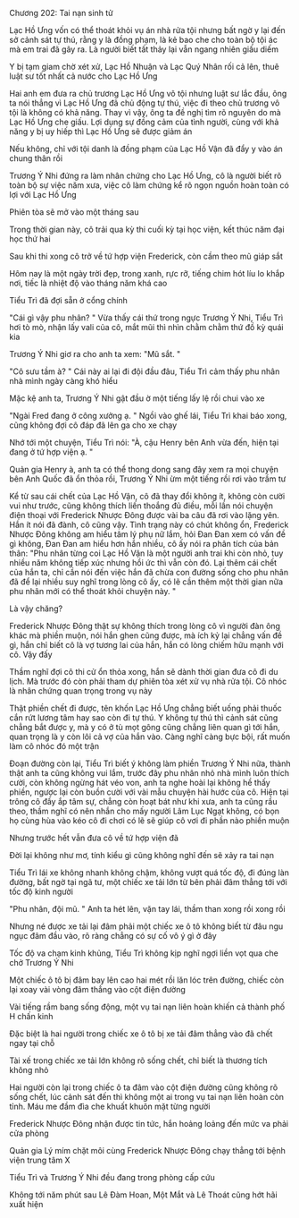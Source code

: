 




Chương 202: Tai nạn sinh tử

Lạc Hồ Ưng vốn có thể thoát khỏi vụ án nhà rửa tội nhưng bất ngờ y lại đến sở cảnh sát tự thú, rằng y là đồng phạm, là kẻ bao che cho toàn bộ tội ác mà em trai đã gây ra. Là người biết tất thảy lại vẫn ngang nhiên giấu diếm

Y bị tạm giam chờ xét xử, Lạc Hồ Nhuận và Lạc Quý Nhân rối cả lên, thuê luật sư tốt nhất cả nước cho Lạc Hồ Ưng

Hai anh em đưa ra chủ trương Lạc Hồ Ưng vô tội nhưng luật sư lắc đầu, ông ta nói thẳng vì Lạc Hồ Ưng đã chủ động tự thú, việc đi theo chủ trương vô tội là không có khả năng. Thay vì vậy, ông ta đề nghị tìm rõ nguyên do mà Lạc Hồ Ưng che giấu. Lợi dụng sự đồng cảm của tình người, cùng với khả năng y bị uy hiếp thì Lạc Hồ Ưng sẽ được giảm án

Nếu không, chỉ với tội danh là đồng phạm của Lạc Hồ Vận đã đẩy y vào án chung thân rồi

Trương Ý Nhi đứng ra làm nhân chứng cho Lạc Hồ Ưng, cô là người biết rõ toàn bộ sự việc năm xưa, việc cô làm chứng kể rõ ngọn nguồn hoàn toàn có lợi với Lạc Hồ Ưng

Phiên tòa sẽ mở vào một tháng sau

Trong thời gian này, cô trải qua kỳ thi cuối kỳ tại học viện, kết thúc năm đại học thứ hai

Sau khi thi xong cô trở về tứ hợp viện Frederick, còn cầm theo mũ giáp sắt

Hôm nay là một ngày trời đẹp, trong xanh, rực rỡ, tiếng chim hót líu lo khắp nơi, tiếc là nhiệt độ vào tháng năm khá cao

Tiểu Trì đã đợi sẵn ở cổng chính

"Cái gì vậy phu nhân? " Vừa thấy cái thứ trong ngực Trương Ý Nhi, Tiểu Trì hơi tò mò, nhận lấy vali của cô, mắt mũi thì nhìn chằm chằm thứ đồ kỳ quái kia

Trương Ý Nhi giơ ra cho anh ta xem: "Mũ sắt. "

"Cô sưu tầm à? " Cái này ai lại đi đội đầu đâu, Tiểu Trì cảm thấy phu nhân nhà mình ngày càng khó hiểu

Mặc kệ anh ta, Trương Ý Nhi gật đầu ờ một tiếng lấy lệ rồi chui vào xe

"Ngài Fred đang ở công xưởng ạ. " Ngồi vào ghế lái, Tiểu Trì khai báo xong, cũng không đợi cô đáp đã lên ga cho xe chạy

Nhớ tới một chuyện, Tiểu Trì nói: "À, cậu Henry bên Anh vừa đến, hiện tại đang ở tứ hợp viện ạ. "

Quản gia Henry à, anh ta có thể thong dong sang đây xem ra mọi chuyện bên Anh Quốc đã ổn thỏa rồi, Trương Ý Nhi ừm một tiếng rồi rơi vào trầm tư

Kể từ sau cái chết của Lạc Hồ Vận, cô đã thay đổi không ít, không còn cười vui như trước, cũng không thích liến thoắng đủ điều, mỗi lần nói chuyện điện thoại với Frederick Nhược Đông được vài ba câu đã rơi vào lặng yên. Hắn ít nói đã đành, cô cũng vậy. Tình trạng này có chút không ổn, Frederick Nhược Đông không am hiểu tâm lý phụ nữ lắm, hỏi Đan Đan xem có vấn đề gì không, Đan Đan am hiểu hơn hắn nhiều, cô ấy nói ra phân tích của bản thân: "Phu nhân từng coi Lạc Hồ Vận là một người anh trai khi còn nhỏ, tuy nhiều năm không tiếp xúc nhưng hồi ức thì vẫn còn đó. Lại thêm cái chết của hắn ta, chỉ cần nói đến việc hắn đã chừa con đường sống cho phu nhân đã để lại nhiều suy nghĩ trong lòng cô ấy, có lẽ cần thêm một thời gian nữa phu nhân mới có thể thoát khỏi chuyện này. "

Là vậy chăng?

Frederick Nhược Đông thật sự không thích trong lòng cô vì người đàn ông khác mà phiền muộn, nói hắn ghen cũng được, mà ích kỷ lại chẳng vấn đề gì, hắn chỉ biết cô là vợ tương lai của hắn, hắn có lòng chiếm hữu mạnh với cô. Vậy đấy

Thầm nghĩ đợi cô thi cử ổn thỏa xong, hắn sẽ dành thời gian đưa cô đi du lịch. Mà trước đó còn phải tham dự phiên tòa xét xử vụ nhà rửa tội. Cô nhóc là nhân chứng quan trọng trong vụ này

Thật phiền chết đi được, tên khốn Lạc Hồ Ưng chẳng biết uống phải thuốc cắn rứt lương tâm hay sao còn đi tự thú. Y không tự thú thì cảnh sát cũng chẳng bắt được y, mà y có ở tù mọt gông cũng chẳng liên quan gì tới hắn, quan trọng là y còn lôi cả vợ của hắn vào. Càng nghĩ càng bực bội, rất muốn làm cô nhóc đó một trận

Đoạn đường còn lại, Tiểu Trì biết ý không làm phiền Trương Ý Nhi nữa, thành thật anh ta cũng không vui lắm, trước đây phu nhân nhỏ nhà mình luôn thích cười, còn không ngừng hát véo von, anh ta nghe hoài lại không hề thấy phiền, ngược lại còn buồn cười với vài mẫu chuyện hài hước của cô. Hiện tại trông cô đầy ắp tâm sự, chẳng còn hoạt bát như khi xưa, anh ta cũng rầu theo, thầm nghĩ có nên nhắn cho mấy người Lâm Lục Ngạt không, có bọn họ cùng hùa vào kéo cô đi chơi có lẽ sẽ giúp cô vơi đi phần nào phiền muộn

Nhưng trước hết vẫn đưa cô về tứ hợp viện đã

Đời lại không như mơ, tính kiểu gì cũng không nghĩ đến sẽ xảy ra tai nạn

Tiểu Trì lái xe không nhanh không chậm, không vượt quá tốc độ, đi đúng làn đường, bất ngờ tại ngã tư, một chiếc xe tải lớn từ bên phải đâm thẳng tới với tốc độ kinh người

"Phu nhân, đội mũ. " Anh ta hét lên, vặn tay lái, thầm than xong rồi xong rồi

Nhưng né được xe tải lại đâm phải một chiếc xe ô tô không biết từ đâu ngu ngục đâm đầu vào, rõ ràng chẳng có sự cố vô ý gì ở đây

Tốc độ va chạm kinh khủng, Tiểu Trì không kịp nghĩ ngợi liền vọt qua che chở Trương Ý Nhi

Một chiếc ô tô bị đâm bay lên cao hai mét rồi lăn lóc trên đường, chiếc còn lại xoay vài vòng đâm thẳng vào cột điện đường

Vài tiếng rầm bang sống động, một vụ tai nạn liên hoàn khiến cả thành phố H chấn kinh

Đặc biệt là hai người trong chiếc xe ô tô bị xe tải đâm thẳng vào đã chết ngay tại chỗ

Tài xế trong chiếc xe tải lớn không rõ sống chết, chỉ biết là thương tích không nhỏ

Hai người còn lại trong chiếc ô ta đâm vào cột điện đường cũng không rõ sống chết, lúc cảnh sát đến thì không một ai trong vụ tai nạn liên hoàn còn tỉnh. Máu me đầm đìa che khuất khuôn mặt từng người

Frederick Nhược Đông nhận được tin tức, hắn hoảng loảng đến mức va phải cửa phòng

Quản gia Lý mím chặt môi cùng Frederick Nhược Đông chạy thẳng tới bệnh viện trung tâm X

Tiểu Trì và Trương Ý Nhi đều đang trong phòng cấp cứu

Không tới năm phút sau Lê Đàm Hoan, Một Mắt và Lê Thoát cũng hớt hãi xuất hiện




